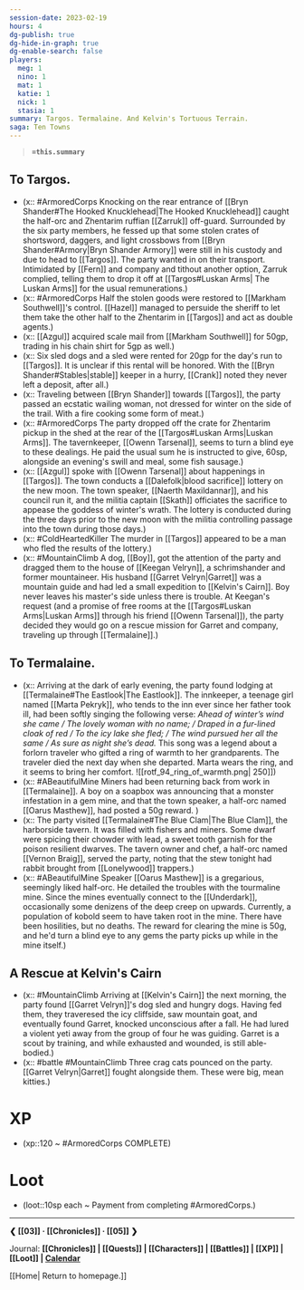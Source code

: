 ```yaml
---
session-date: 2023-02-19
hours: 4
dg-publish: true
dg-hide-in-graph: true
dg-enable-search: false
players: 
  meg: 1
  nino: 1
  mat: 1
  katie: 1
  nick: 1
  stasia: 1
summary: Targos. Termalaine. And Kelvin's Tortuous Terrain.
saga: Ten Towns
---
```

> **`=this.summary`**
##  To Targos. 
- (x:: #ArmoredCorps Knocking on the rear entrance of [[Bryn Shander#The Hooked Knucklehead|The Hooked Knucklehead]] caught the half-orc and Zhentarim ruffian [[Zarruk]] off-guard. Surrounded by the six party members, he fessed up that some stolen crates of shortsword, daggers, and light crossbows from [[Bryn Shander#Armory|Bryn Shander Armory]] were still in his custody and due to head to [[Targos]]. The party wanted in on their transport. Intimidated by [[Fern]] and company and tithout another option, Zarruk complied, telling them to drop it off at [[Targos#Luskan Arms| The Luskan Arms]] for the usual remunerations.)
- (x:: #ArmoredCorps Half the stolen goods were restored to [[Markham Southwell]]'s control. [[Hazel]] managed to persuide the sheriff to let them take the other half to the Zhentarim in [[Targos]] and act as double agents.)
- (x:: [[Azgul]] acquired scale mail from [[Markham Southwell]] for 50gp, trading in his chain shirt for 5gp as well.)
- (x:: Six sled dogs and a sled were rented for 20gp for the day's run to [[Targos]]. It is unclear if this rental will be honored. With the [[Bryn Shander#Stables|stable]] keeper in a hurry, [[Crank]] noted they never left a deposit, after all.)
- (x:: Traveling between [[Bryn Shander]] towards [[Targos]], the party passed an ecstatic wailing woman, not dressed for winter on the side of the trail. With a fire cooking some form of meat.)
- (x:: #ArmoredCorps The party dropped off the crate for Zhentarim pickup in the shed at the rear of the [[Targos#Luskan Arms|Luskan Arms]]. The tavernkeeper, [[Owenn Tarsenal]], seems to turn a blind eye to these dealings. He paid the usual sum he is instructed to give, 60sp, alongside an evening's swill and meal, some fish sausage.)
- (x:: [[Azgul]] spoke with [[Owenn Tarsenal]] about happenings in [[Targos]]. The town conducts a [[Dalefolk|blood sacrifice]] lottery on the new moon. The town speaker, [[Naerth Maxildannar]], and his council run it, and the militia captain [[Skath]] officiates the sacrifice to appease the goddess of winter's wrath. The lottery is conducted during the three days prior to the new moon with the militia controlling passage into the town during those days.)
- (x:: #ColdHeartedKiller The murder in [[Targos]] appeared to be a man who fled the results of the lottery.)
- (x:: #MountainClimb A dog, [[Boy]], got the attention of the party and dragged them to the house of [[Keegan Velryn]], a schrimshander and former mountaineer. His husband [[Garret Velryn|Garret]] was a mountain guide and had led a small expedition to [[Kelvin's Cairn]]. Boy never leaves his master's side unless there is trouble. At Keegan's request (and a promise of free rooms at the [[Targos#Luskan Arms|Luskan Arms]] through his friend [[Owenn Tarsenal]]), the party decided they would go on a rescue mission for Garret and company, traveling up through [[Termalaine]].)

## To Termalaine. 
- (x:: Arriving at the dark of early evening, the party found lodging at [[Termalaine#The Eastlook|The Eastlook]]. The innkeeper, a teenage girl named [[Marta Pekryk]], who tends to the inn ever since her father took ill, had been softly singing the following verse: *Ahead of winter’s wind she came / The lovely woman with no name; / Draped in a fur-lined cloak of red / To the icy lake she fled; / The wind pursued her all the same / As sure as night she’s dead.* This song was a legend about a forlorn traveler who gifted a ring of warmth to her grandparents. The traveler died the next day when she departed. Marta wears the ring, and it seems to bring her comfort. ![[rotf_94_ring_of_warmth.png| 250]])
- (x:: #ABeautifulMine Miners had been returning back from work in [[Termalaine]]. A boy on a soapbox was announcing that a monster infestation in a gem mine, and that the town speaker, a half-orc named [[Oarus Masthew]], had posted a 50g reward. )
- (x:: The party visited [[Termalaine#The Blue Clam|The Blue Clam]], the harborside tavern. It was filled with fishers and miners. Some dwarf were spicing their chowder with lead, a sweet tooth garnish for the poison resilient dwarves. The tavern owner and chef, a half-orc named [[Vernon Braig]], served the party, noting that the stew tonight had rabbit brought from [[Lonelywood]] trappers.)
- (x:: #ABeautifulMine Speaker [[Oarus Masthew]] is a gregarious, seemingly liked half-orc. He detailed the troubles with the tourmaline mine. Since the mines eventually connect to the [[Underdark]], occasionally some denizens of the deep creep on upwards. Currently, a population of kobold seem to have taken root in the mine. There have been hosilities, but no deaths. The reward for clearing the mine is 50g, and he'd turn a blind eye to any gems the party picks up while in the mine itself.)

## A Rescue at Kelvin's Cairn
- (x:: #MountainClimb Arriving at [[Kelvin's Cairn]] the next morning, the party found [[Garret Velryn]]'s dog sled and hungry dogs. Having fed them, they traveresed the icy cliffside, saw mountain goat, and eventually found Garret, knocked unconscious after a fall. He had lured a violent yeti away from the group of four he was guiding. Garret is a scout by training, and while exhausted and wounded, is still able-bodied.)
- (x:: #battle #MountainClimb Three crag cats pounced on the party. [[Garret Velryn|Garret]] fought alongside them. These were big, mean kitties.)


# XP
- (xp::120 ~ #ArmoredCorps COMPLETE)

# Loot
- (loot::10sp each ~ Payment from completing #ArmoredCorps.)

---
**❮ [[03]] · [[Chronicles]] ·  [[05]] ❯**

Journal: **[[Chronicles]] | [[Quests]] |  [[Characters]] | [[Battles]] | [[XP]] | [[Loot]] | [Calendar](https://app.fantasy-calendar.com/calendars/38f9e3f5098bac1f655a4fb4241f35eb)**

[[Home| Return to homepage.]]
